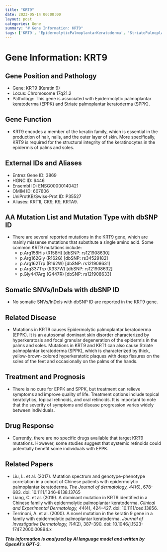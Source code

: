 ```yaml
---
title: "KRT9"
date: 2023-05-14 00:00:00
layout: post
categories: Gene
summary: "# Gene Information: KRT9"
tags: ['KRT9', 'EpidermolyticPalmoplantarKeratoderma', 'StriatePalmoplantarKeratoderma', 'KeratinFamily', 'Mutation', 'Treatment', 'DrugResponse', 'GeneticInformation']
---
```


# Gene Information: KRT9

## Gene Position and Pathology
- Gene: KRT9 (Keratin 9)
- Locus: Chromosome 17q21.2
- Pathology: This gene is associated with Epidermolytic palmoplantar keratoderma (EPPK) and Striate palmoplantar keratoderma (SPPK).
 
## Gene Function 
- KRT9 encodes a member of the keratin family, which is essential in the production of hair, nails, and the outer layer of skin. More specifically, KRT9 is required for the structural integrity of the keratinocytes in the epidermis of palms and soles.

## External IDs and Aliases
- Entrez Gene ID: 3869
- HGNC ID: 6446
- Ensembl ID: ENSG00000140421
- OMIM ID: 607606
- UniProtKB/Swiss-Prot ID: P35527
- Aliases: KRT1I, CK9, K9, KRTA9.

## AA Mutation List and Mutation Type with dbSNP ID
- There are several reported mutations in the KRT9 gene, which are mainly missense mutations that substitute a single amino acid. Some common KRT9 mutations include:
    - p.Arg158His (R158H) [dbSNP: rs121908630]
    - p.Arg162Gly (R162G) [dbSNP: rs34529182]
    - p.Arg162Trp (R162W) [dbSNP: rs121908631]
    - p.Arg337Trp (R337W) [dbSNP: rs121908632]
    - p.Gly447Arg (G447R) [dbSNP: rs121908633]

## Somatic SNVs/InDels with dbSNP ID
- No somatic SNVs/InDels with dbSNP ID are reported in the KRT9 gene.

## Related Disease
- Mutations in KRT9 causes Epidermolytic palmoplantar keratoderma (EPPK). It is an autosomal dominant skin disorder characterized by hyperkeratosis and focal granular degeneration of the epidermis in the palms and soles. Mutations in KRT9 and KRT1 can also cause Striate palmoplantar keratoderma (SPPK), which is characterized by thick, yellow-brown-colored hyperkeratotic plaques with deep fissures on the soles of the feet and occasionally on the palms of the hands.

## Treatment and Prognosis
- There is no cure for EPPK and SPPK, but treatment can relieve symptoms and improve quality of life. Treatment options include topical keratolytics, topical retinoids, and oral retinoids. It is important to note that the severity of symptoms and disease progression varies widely between individuals.

## Drug Response
- Currently, there are no specific drugs available that target KRT9 mutations. However, some studies suggest that systemic retinoids could potentially benefit some individuals with EPPK.

## Related Papers
- Liu, L. et al. (2017). Mutation spectrum and genotype-phenotype correlation in a cohort of Chinese patients with epidermolytic palmoplantar keratoderma. *The Journal of dermatology, 44*(6), 678-683. doi: 10.1111/1346-8138.13765
- Liang, C. et al. (2019). A dominant mutation in KRT9 identified in a Chinese family with epidermolytic palmoplantar keratoderma. *Clinical and Experimental Dermatology, 44*(4), 424–427. doi: 10.1111/ced.13856. 
- Terrinoni, A. et al. (2000). A novel mutation in the keratin 9 gene in a family with epidermolytic palmoplantar keratoderma. *Journal of Investigative Dermatology, 114*(2), 387–390. doi: 10.1046/j.1523-1747.2000.00894.x

**_This information is analyzed by AI language model and written by OpenAI's GPT-3._**